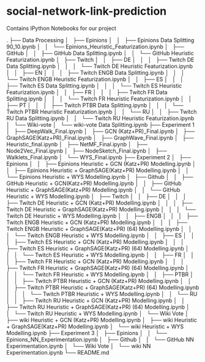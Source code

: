 # social-network-link-prediction

Contains IPython Notebooks for our project  
  
.
├── Data Processing
│   ├── Epinions
│   │   ├── Epinions Data Splitting 90_10.ipynb
│   │   └── Epinions_Heuristic_Featurization.ipynb
│   ├── GitHub
│   │   ├── GitHub Data Splitting.ipynb
│   │   └── GitHub Heuristic Featurization.ipynb
│   ├── Twitch
│   │   ├── DE
│   │   │   ├── Twitch DE Data Splitting.ipynb
│   │   │   └── Twitch DE Heuristic Featurization.ipynb
│   │   ├── EN
│   │   │   ├── Twitch ENGB Data Splitting.ipynb
│   │   │   └── Twitch ENGB Heuristic Featurization.ipynb
│   │   ├── ES
│   │   │   ├── Twitch ES Data Splitting.ipynb
│   │   │   └── Twitch ES Heuristic Featurization.ipynb
│   │   ├── FR
│   │   │   ├── Twitch FR Data Splitting.ipynb
│   │   │   └── Twitch FR Heuristic Featurization.ipynb
│   │   ├── PT
│   │   │   ├── Twitch PTBR Data Splitting.ipynb
│   │   │   └── Twitch PTBR Heuristic Featurization.ipynb
│   │   └── RU
│   │       ├── Twitch RU Data Splitting.ipynb
│   │       └── Twitch RU Heuristic Featurization.ipynb
│   └── Wiki-vote
│       └── wiki-vote Data Splitting.ipynb
├── Experiment 1
│   ├── DeepWalk_Final.ipynb
│   ├── GCN (Katz+PR)_Final.ipynb
│   ├── GraphSAGE(Katz+PR)_Final.ipynb
│   ├── GraphWave_Final.ipynb
│   ├── Heuristic_final.ipynb
│   ├── NetMF_Final.ipynb
│   ├── Node2Vec_Final.ipynb
│   ├── NodeSketch_Final.ipynb
│   ├── Walklets_Final.ipynb
│   └── WYS_Final.ipynb
├── Experiment 2
│   ├── Epinions
│   │   ├── Epinions Heuristic + GCN (Katz+PR) Modelling.ipynb
│   │   ├── Epinions Heuristic + GraphSAGE(Katz+PR) Modelling.ipynb
│   │   └── Epinions Heuristic + WYS Modelling.ipynb
│   ├── Github
│   │   ├── GitHub Heuristic + GCN(Katz+PR) Modelling.ipynb
│   │   ├── GitHub Heuristic + GraphSAGE(Katz+PR) Modelling.ipynb
│   │   └── GitHub Heuristic + WYS Modelling.ipynb
│   ├── Twitch
│   │   ├── DE
│   │   │   ├── Twitch DE Heuristic + GCN (Katz+PR) Modelling.ipynb
│   │   │   ├── Twitch DE Heuristic + GraphSAGE(Katz+PR) Modelling.ipynb
│   │   │   └── Twitch DE Heuristic + WYS Modelling.ipynb
│   │   ├── ENGB
│   │   │   ├── Twitch ENGB Heuristic + GCN (Katz+PR) Modelling.ipynb
│   │   │   ├── Twitch ENGB Heuristic + GraphSAGE(Katz+PR) (64) Modelling.ipynb
│   │   │   └── Twitch ENGB Heuristic + WYS Modelling.ipynb
│   │   ├── ES
│   │   │   ├── Twitch ES Heuristic + GCN (Katz+PR) Modelling.ipynb
│   │   │   ├── Twitch ES Heuristic + GraphSAGE(Katz+PR) (64) Modelling.ipynb
│   │   │   └── Twitch ES Heuristic + WYS Modelling.ipynb
│   │   ├── FR
│   │   │   ├── Twitch FR Heuristic + GCN (Katz+PR) Modelling.ipynb
│   │   │   ├── Twitch FR Heuristic + GraphSAGE(Katz+PR) (64) Modelling.ipynb
│   │   │   └── Twitch FR Heuristic + WYS Modelling.ipynb
│   │   ├── PTBR
│   │   │   ├── Twitch PTBR Heuristic + GCN (Katz+PR) Modelling.ipynb
│   │   │   ├── Twitch PTBR Heuristic + GraphSAGE(Katz+PR) (64) Modelling.ipynb
│   │   │   └── Twitch PTBR Heuristic + WYS Modelling.ipynb
│   │   └── RU
│   │       ├── Twitch RU Heuristic + GCN (Katz+PR) Modelling.ipynb
│   │       ├── Twitch RU Heuristic + GraphSAGE(Katz+PR) (64) Modelling.ipynb
│   │       └── Twitch RU Heuristic + WYS Modelling.ipynb
│   └── Wiki Vote
│       ├── wiki Heuristic + GCN (Katz+PR) Modelling.ipynb
│       ├── wiki Heuristic + GraphSAGE(Katz+PR) Modelling.ipynb
│       └── wiki Heuristic + WYS Modelling.ipynb
├── Experiment 3
│   ├── Epinions
│   │   └── Epinions_NN_Experimentation.ipynb
│   ├── Github
│   │   └── GitHub NN Experimentation.ipynb
│   └── Wiki Vote
│       └── wiki NN Experimentation.ipynb
└── README.md
